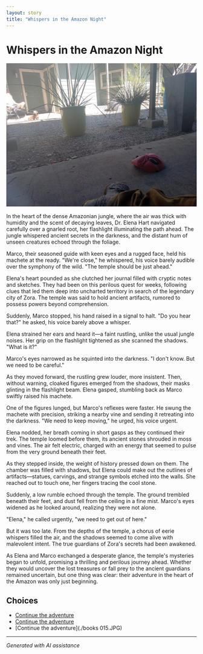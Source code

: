 ```yaml
---
layout: story
title: "Whispers in the Amazon Night"
---
```


# Whispers in the Amazon Night

![Whispers in the Amazon Night](../input_images/20221013_125636.jpg)

In the heart of the dense Amazonian jungle, where the air was thick with humidity and the scent of decaying leaves, Dr. Elena Hart navigated carefully over a gnarled root, her flashlight illuminating the path ahead. The jungle whispered ancient secrets in the darkness, and the distant hum of unseen creatures echoed through the foliage.

Marco, their seasoned guide with keen eyes and a rugged face, held his machete at the ready. "We're close," he whispered, his voice barely audible over the symphony of the wild. "The temple should be just ahead."

Elena's heart pounded as she clutched her journal filled with cryptic notes and sketches. They had been on this perilous quest for weeks, following clues that led them deep into uncharted territory in search of the legendary city of Zora. The temple was said to hold ancient artifacts, rumored to possess powers beyond comprehension.

Suddenly, Marco stopped, his hand raised in a signal to halt. "Do you hear that?" he asked, his voice barely above a whisper.

Elena strained her ears and heard it—a faint rustling, unlike the usual jungle noises. Her grip on the flashlight tightened as she scanned the shadows. "What is it?"

Marco's eyes narrowed as he squinted into the darkness. "I don't know. But we need to be careful."

As they moved forward, the rustling grew louder, more insistent. Then, without warning, cloaked figures emerged from the shadows, their masks glinting in the flashlight beam. Elena gasped, stumbling back as Marco swiftly raised his machete.

One of the figures lunged, but Marco's reflexes were faster. He swung the machete with precision, striking a nearby vine and sending it retreating into the darkness. "We need to keep moving," he urged, his voice urgent.

Elena nodded, her breath coming in short gasps as they continued their trek. The temple loomed before them, its ancient stones shrouded in moss and vines. The air felt electric, charged with an energy that seemed to pulse from the very ground beneath their feet.

As they stepped inside, the weight of history pressed down on them. The chamber was filled with shadows, but Elena could make out the outlines of artifacts—statues, carvings, and strange symbols etched into the walls. She reached out to touch one, her fingers tracing the cool stone.

Suddenly, a low rumble echoed through the temple. The ground trembled beneath their feet, and dust fell from the ceiling in a fine mist. Marco's eyes widened as he looked around, realizing they were not alone.

"Elena," he called urgently, "we need to get out of here."

But it was too late. From the depths of the temple, a chorus of eerie whispers filled the air, and the shadows seemed to come alive with malevolent intent. The true guardians of Zora's secrets had been awakened.

As Elena and Marco exchanged a desperate glance, the temple's mysteries began to unfold, promising a thrilling and perilous journey ahead. Whether they would uncover the lost treasures or fall prey to the ancient guardians remained uncertain, but one thing was clear: their adventure in the heart of the Amazon was only just beginning.


## Choices

* [Continue the adventure](./20221113_161540)
* [Continue the adventure](./20221014_111722)
* [Continue the adventure](./books 015.JPG)


---
*Generated with AI assistance*
